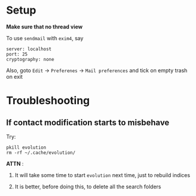 # Setup

__Make sure that no thread view__

To use `sendmail` with `exim4`, say 

    server: localhost
    port: 25
    cryptography: none

Also, goto `Edit` → `Preferenes` → `Mail preferences` and tick on empty trash on exit

# Troubleshooting

## If contact modification starts to misbehave

Try:

    pkill evolution
    rm -rf ~/.cache/evolution/

__ATTN__ :

1. It will take some time to start `evolution` next time, just to rebuild indices

2. It is better, before doing this, to delete all the search folders


